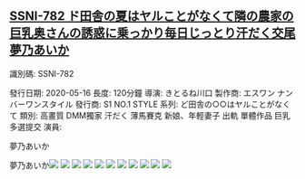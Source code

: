 ## [SSNI-782 ド田舎の夏はヤルことがなくて隣の農家の巨乳奥さんの誘惑に乗っかり毎日じっとり汗だく交尾 夢乃あいか](https://cdn.jsdelivr.net/gh/ghcdn/SSNI-782/res/index.m3u8)
識別碼: SSNI-782

發行日期: 2020-05-16
長度: 120分鐘
導演: きとるね川口
製作商: エスワン ナンバーワンスタイル
 發行商: S1 NO.1 STYLE
 系列: ど田舎の○○はヤルことがなくて
 類別:
 高畫質
DMM獨家
汗だく
薄馬賽克
新娘、年輕妻子
出軌
單體作品
巨乳
多選提交
 演員:




夢乃あいか





夢乃あいか![](./pic0.jpg)
![](./pic1.jpg)
![](./pic2.jpg)
![](./pic3.jpg)
![](./pic4.jpg)
![](./pic5.jpg)
![](./pic6.jpg)
![](./pic7.jpg)
![](./pic8.jpg)
![](./pic9.jpg)
![](./pic10.jpg)
